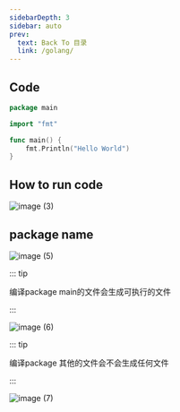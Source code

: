 ```yaml
---
sidebarDepth: 3
sidebar: auto
prev:
  text: Back To 目录
  link: /golang/
---
```


## Code

```go
package main

import "fmt"

func main() {
	fmt.Println("Hello World")
}
```



## How to run code

![image (3)](https://gitee.com/q10viking/PictureRepos/raw/master/images//202112071836227.jpg)

## package name

![image (5)](https://gitee.com/q10viking/PictureRepos/raw/master/images//202112071941461.jpg)

::: tip

编译package main的文件会生成可执行的文件

:::

![image (6)](https://gitee.com/q10viking/PictureRepos/raw/master/images//202112071944528.jpg)

::: tip

编译package 其他的文件会不会生成任何文件

:::

![image (7)](https://gitee.com/q10viking/PictureRepos/raw/master/images//202112071946034.jpg)